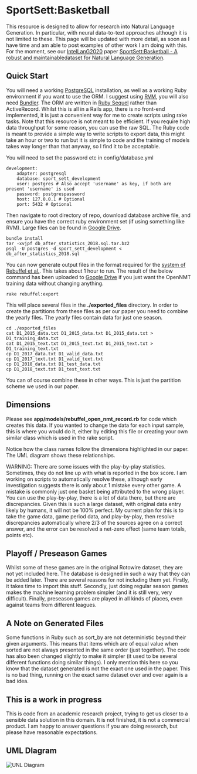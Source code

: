 # SportSett:Basketball

This resource is designed to allow for research into Natural Language Generation.  In particular, with neural data-to-text approaches although it is not limited to these.  This page will be updated with more detail, as soon as I have time and am able to post examples of other work I am doing with this.  For the moment, see our [IntelLanG2020](https://intellang.github.io/papers/) paper [SportSett:Basketball - A robust and maintainabledataset for Natural Language Generation](https://intellang.github.io/papers/5-IntelLanG_2020_paper_5.pdf).  

## Quick Start
You will need a working [PostgreSQL](https://www.postgresql.org/) installation, as well as a working Ruby environment if you want to use the ORM.  I suggest using [RVM](https://rvm.io/), you will also need [Bundler](https://bundler.io/).  The ORM are written in [Ruby Sequel](https://github.com/jeremyevans/sequel) rather than ActiveRecord.  Whilst this is all in a Rails app, there is no front-end implemented, it is just a convenient way for me to create scripts using rake tasks.  Note that this resource is not meant to be efficient.  If you require high data throughput for some reason, you can use the raw SQL.  The Ruby code is meant to provide a simple way to write scripts to export data, this might take an hour or two to run but it is simple to code and the training of models takes way longer than that anyway, so I find it to be acceptable.

You will need to set the password etc in config/database.yml
```
development:
	adapter: postgresql
	database: sport_sett_development
	user: postgres # Also accept 'username' as key, if both are present 'username' is used
	password: postgrespassword
	host: 127.0.0.1 # Optional
	port: 5432 # Optional

```

Then navigate to root directory of repo, download database archive file, and ensure you have the correct ruby environment set (if using something like RVM).  Large files can be found in [Google Drive](https://drive.google.com/drive/folders/11MG7uVDi5tB8By9WT_OqqqZ1NbiEaS3Y?usp=sharing).
```
bundle install
tar -xvjpf db_after_statistics_2018.sql.tar.bz2
psql -U postgres -d sport_sett_development < db_after_statistics_2018.sql
```

You can now generate output files in the format required for the [system of Rebuffel et al.](https://github.com/KaijuML/data-to-text-hierarchical).  This takes about 1 hour to run.  The result of the below command has been uploaded to [Google Drive](https://drive.google.com/drive/folders/11MG7uVDi5tB8By9WT_OqqqZ1NbiEaS3Y?usp=sharing) if you just want the OpenNMT training data without changing anything.

```
rake rebuffel:export
```
This will place several files in the **./exported_files** directory.  In order to create the partitions from these files as per our paper you need to combine the yearly files.  The yearly files contain data for just one season.
```
cd ./exported_files
cat D1_2015_data.txt D1_2015_data.txt D1_2015_data.txt > D1_training_data.txt
cat D1_2015_text.txt D1_2015_text.txt D1_2015_text.txt > D1_training_text.txt
cp D1_2017_data.txt D1_valid_data.txt
cp D1_2017_text.txt D1_valid_text.txt
cp D1_2018_data.txt D1_test_data.txt
cp D1_2018_text.txt D1_test_text.txt
```
You can of course combine these in other ways.  This is just the partition scheme we used in our paper.

## Dimensions
Please see **app/models/rebuffel_open_nmt_record.rb** for code which creates this data.  If you wanted to change the data for each input sample, this is where you would do it, either by editing this file or creating your own similar class which is used in the rake script.

Notice how the class names follow the dimensions highlighted in our paper.  The UML diagram shows these relationships.

WARNING:  There are some issues with the play-by-play statistics.  Sometimes, they do not line up with what is reported in the box score.  I am working on scripts to automatically resolve these, although early investigation suggests there is only about 1 mistake every other game.  A mistake is commonly just one basket being attributed to the wrong player.  You can use the play-by-play, there is a lot of data there, but there are discrepancies.  Given this is such a large dataset, with original data entry likely by humans, it will not be 100% perfect.  My current plan for this is to take the game data, game period data, and play-by-play, then resolve discrepancies automatically where 2/3 of the sources agree on a correct answer, and the error can be resolved a net-zero effect (same team totals, points etc).

## Playoff / Preseason Games
Whilst some of these games are in the original Rotowire dataset, they are not yet included here.  The database is designed in such a way that they can be added later.  There are several reasons for not including them yet.  Firstly, it takes time to import this stuff.  Secondly, just doing regular season games makes the machine learning problem simpler (and it is still very, very difficult).  Finally, preseason games are played in all kinds of places, even against teams from different leagues.

## A Note on Generated Files
Some functions in Ruby such as sort_by are not deterministic beyond their given arguments.  This means that items which are of equal value when sorted are not always presented in the same order (just together).  The code has also been changed slightly to make it simpler (it used to be several different functions doing similar things).  I only mention this here so you know that the dataset generated is not the exact one used in the paper.  This is no bad thing, running on the exact same dataset over and over again is a bad idea.

## This is a work in progress
This is code from an academic research project, trying to get us closer to a sensible data solution in this domain.  It is not finished, it is not a commercial product.  I am happy to answer questions if you are doing research, but please have reasonable expectations.

## UML DIagram
![UNL Diagram](https://raw.githubusercontent.com/nlgcat/sport_sett_basketball/master/class_diagram.png)


